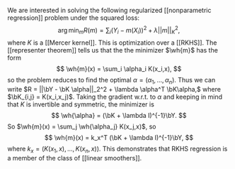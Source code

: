 We are interested in solving the following regularized [[nonparametric regression]] problem under the squared loss: 
$$
\arg\min_m R(m) = \sum_i (Y_i - m(X_i))^2  +\lambda ||m||_K^2,
$$
where $K$ is a [[Mercer kernel]]. This is optimization over a [[RKHS]]. The [[representer theorem]] tells us that the the minimizer $\wh{m}$ has the form 
$$
\wh{m}(x) = \sum_i \alpha_i K(x_i,x),
$$
so the problem reduces to find the optimal $\alpha = (\alpha_1,\dots,\alpha_n).$ Thus we can write $R = ||\bY - \bK \alpha||_2^2 + \lambda \alpha^T \bK\alpha,$ where $\bK_{i,j} = K(x_i,x_j)$.  Taking the gradient w.r.t. to $\alpha$ and keeping in mind that $K$ is invertible and symmetric, the minimizer is 
$$
\wh{\alpha} = (\bK + \lambda I)^{-1}\bY.
$$
So $\wh{m}(x) = \sum_j \wh{\alpha_j} K(x_j,x)$, so 
$$
\wh{m}(x) = k_x^T (\bK + \lambda I)^{-1}\bY,
$$
where $k_x = (K(x_1,x),\dots,K(x_n,x))$. This demonstrates that RKHS regression is a member of the class of [[linear smoothers]]. 



